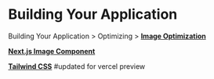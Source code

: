 # Building Your Application

Building Your Application > Optimizing > [**Image Optimization**](https://nextjs.org/docs/app/building-your-application/optimizing/images)

[**Next.js Image Component**](https://nextjs.org/docs/app/api-reference/components/image)

[**Tailwind CSS**](https://tailwindcss.com/)
#updated for vercel preview
